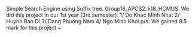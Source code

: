 Simple Search Engine using Suffix tree.
Group18_APCS2_k18_HCMUS.
We did this project in our 1st year (3rd semester). 
1/ Do Khac Minh Nhat
2/ Huynh Bao Di
3/ Dang Phuong Nam
4/ Ngo Minh Khoi
p/s: We gained 9.5 mark for this project ~
